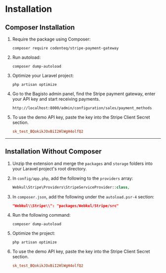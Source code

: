 # Installation

## Composer Installation

1. Require the package using Composer:

   ```shell
   composer require codenteq/stripe-payment-gateway
   ```

2. Run autoload:

   ```shell
   composer dump-autoload
   ```

3. Optimize your Laravel project:

   ```shell
   php artisan optimize
   ```

4. Go to the Bagisto admin panel, find the Stripe payment gateway, enter your API key and start receiving payments.

   ```url
   http://localhost:8000/admin/configuration/sales/payment_methods
   ```

5. To use the demo API key, paste the key into the Stripe Client Secret section.

   ```ini
   sk_test_BQokikJOvBiI2HlWgH4olfQ2
   ```

---

## Installation Without Composer

1. Unzip the extension and merge the `packages` and `storage` folders into your Laravel project's root directory.

2. In `config/app.php`, add the following to the `providers` array:

   ```php
   Webkul\Stripe\Providers\StripeServiceProvider::class,
   ```

3. In `composer.json`, add the following under the `autoload.psr-4` section:

   ```json
   "Webkul\\Stripe\\": "packages/Webkul/Stripe/src"
   ```

4. Run the following command:

   ```shell
   composer dump-autoload
   ```

5. Optimize the project:

   ```shell
   php artisan optimize
   ```

6. To use the demo API key, paste the key into the Stripe Client Secret section.

   ```ini
   sk_test_BQokikJOvBiI2HlWgH4olfQ2
   ```
